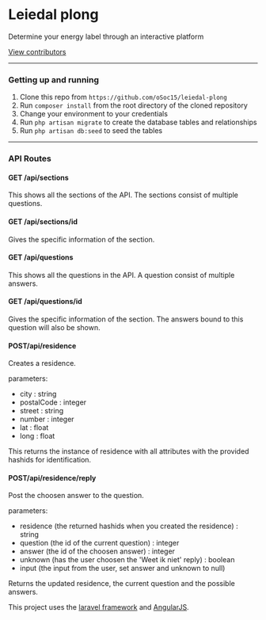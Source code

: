 Leiedal plong
=====================================

Determine your energy label through an interactive platform


[View contributors](https://github.com/oSoc15/leiedal-questionnaire-api/graphs/contributors)

---

### Getting up and running

1. Clone this repo from `https://github.com/oSoc15/leiedal-plong`
2. Run `composer install` from the root directory of the cloned repository 
3. Change your environment to your credentials
3. Run `php artisan migrate` to create the database tables and relationships
4. Run `php artisan db:seed` to seed the tables

---

### API Routes

#### GET /api/sections

This shows all the sections of the API.
The sections consist of multiple questions.

#### GET /api/sections/id

Gives the specific information of the section.


#### GET /api/questions

This shows all the questions in the API.
A question consist of multiple answers.

#### GET /api/questions/id

Gives the specific information of the section.
The answers bound to this question will also be shown.


#### POST/api/residence

Creates a residence.

parameters:

- city : string
- postalCode : integer
- street : string
- number : integer
- lat : float
- long : float

This returns the instance of residence with all attributes with the provided hashids for identification.

#### POST/api/residence/reply

Post the choosen answer to the question. 

parameters:

- residence (the returned hashids when you created the residence) : string
- question (the id of the current question) : integer
- answer (the id of the choosen answer) : integer
- unknown (has the user choosen the 'Weet ik niet' reply) : boolean
- input (the input from the user, set answer and unknown to null)

Returns the updated residence, the current question and the possible answers.

This project uses the [laravel framework](https://github.com/laravel/framework) and [AngularJS](https://angularjs.org/).
